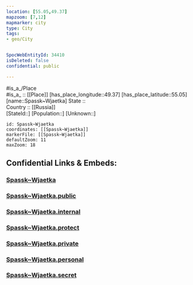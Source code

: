 ```yaml
---
location: [55.05,49.37] 
mapzoom: [7,12] 
mapmarker: city 
type: City
tags:
- geo/City


SpocWebEntityId: 34410
isDeleted: false
confidential: public

---
```

#is_a_/Place  
#is_a_ :: [[Place]] 
[has_place_longitude::49.37] 
[has_place_latitude::55.05] 
[name::Spassk~Wjaetka] 
State ::  
Country :: [[Russia]]  
[StateId::] 
[Population::] 
[Unknown::] 


```leaflet
id: Spassk~Wjaetka
coordinates: [[Spassk~Wjaetka]] 
markerFile: [[Spassk~Wjaetka]] 
defaultZoom: 11 
maxZoom: 18
```


## Confidential Links & Embeds: 

### [Spassk~Wjaetka](/_Standards/Earth/Continent/Europe/Europe~East/Russia/Russia~Volga/Tatarstan~Republic/City/Spassk~Wjaetka.md) 

### [Spassk~Wjaetka.public](/_public/Earth/Continent/Europe/Europe~East/Russia/Russia~Volga/Tatarstan~Republic/City/Spassk~Wjaetka.public.md) 

### [Spassk~Wjaetka.internal](/_internal/Earth/Continent/Europe/Europe~East/Russia/Russia~Volga/Tatarstan~Republic/City/Spassk~Wjaetka.internal.md) 

### [Spassk~Wjaetka.protect](/_protect/Earth/Continent/Europe/Europe~East/Russia/Russia~Volga/Tatarstan~Republic/City/Spassk~Wjaetka.protect.md) 

### [Spassk~Wjaetka.private](/_private/Earth/Continent/Europe/Europe~East/Russia/Russia~Volga/Tatarstan~Republic/City/Spassk~Wjaetka.private.md) 

### [Spassk~Wjaetka.personal](/_personal/Earth/Continent/Europe/Europe~East/Russia/Russia~Volga/Tatarstan~Republic/City/Spassk~Wjaetka.personal.md) 

### [Spassk~Wjaetka.secret](/_secret/Earth/Continent/Europe/Europe~East/Russia/Russia~Volga/Tatarstan~Republic/City/Spassk~Wjaetka.secret.md)

